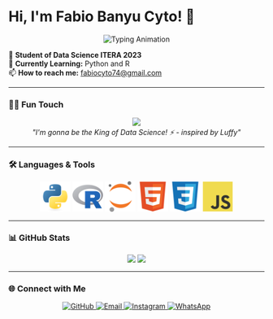 # Hi, I'm Fabio Banyu Cyto! 👋

<p align="center">
  <img src="https://readme-typing-svg.herokuapp.com?font=Fira+Code&size=28&duration=3000&pause=1000&color=F7C41D&center=true&vCenter=true&width=500&lines=Hello+World!;Welcome+to+my+GitHub+Profile;Data+Science+Enthusiast;Always+Learning+%26+Exploring!" alt="Typing Animation" />
</p>

🚀 **Student of Data Science ITERA 2023**  
🌱 **Currently Learning:** Python and R  
📫 **How to reach me:** [fabiocyto74@gmail.com](mailto:fabiocyto74@gmail.com)  

---

### 🏴‍☠️ Fun Touch
<div align="center">
  <img src="https://media.tenor.com/Hz0mm-Js-9QAAAAC/gear-5-luffy-joyboy.gif" width="350"/>
  <br>
  <i>"I'm gonna be the King of Data Science! ⚡ - inspired by Luffy"</i>
</div>

---

### 🛠️ Languages & Tools
<p align="center">
  <img src="https://raw.githubusercontent.com/devicons/devicon/master/icons/python/python-original.svg" alt="Python" width="60" height="60"/>
  <img src="https://raw.githubusercontent.com/devicons/devicon/master/icons/r/r-original.svg" alt="R" width="60" height="60"/>
  <img src="https://raw.githubusercontent.com/devicons/devicon/master/icons/jupyter/jupyter-original.svg" alt="Jupyter" width="60" height="60"/>
  <img src="https://raw.githubusercontent.com/devicons/devicon/master/icons/html5/html5-original.svg" alt="HTML" width="60" height="60"/>
  <img src="https://raw.githubusercontent.com/devicons/devicon/master/icons/css3/css3-original.svg" alt="CSS" width="60" height="60"/>
  <img src="https://raw.githubusercontent.com/devicons/devicon/master/icons/javascript/javascript-original.svg" alt="JavaScript" width="60" height="60"/>
</p>

---

### 📊 GitHub Stats
<div align="center">
  <img src="https://github-readme-stats.vercel.app/api?username=fabiobanyu&show_icons=true&theme=radical&hide_border=true" height="160"/>
  <img src="https://github-readme-stats.vercel.app/api/top-langs/?username=fabiobanyu&layout=compact&theme=radical&hide_border=true" height="160"/>
</div>

---

### 🌐 Connect with Me
<p align="center">
    <a href="https://github.com/fabiobanyu" target="_blank">
        <img src="https://img.shields.io/badge/GitHub-100000?style=for-the-badge&logo=github&logoColor=white" alt="GitHub">
    </a>
    <a href="mailto:fabiocyto74@gmail.com" target="_blank">
        <img src="https://img.shields.io/badge/Email-D14836?style=for-the-badge&logo=gmail&logoColor=white" alt="Email">
    </a>
    <a href="https://www.instagram.com/" target="_blank">
        <img src="https://img.shields.io/badge/Instagram-E4405F?style=for-the-badge&logo=instagram&logoColor=white" alt="Instagram">
    </a>
    <a href="tel:+6285769715375" target="_blank">
        <img src="https://img.shields.io/badge/Contact-25D366?style=for-the-badge&logo=whatsapp&logoColor=white" alt="WhatsApp">
    </a>
</p>
